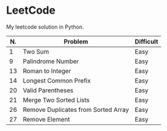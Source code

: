 # LeetCode
My leetcode solution in Python.

|N.|Problem|Difficult|
|---|---|---|
|1|Two Sum|Easy|
|9|Palindrome Number|Easy|
|13|Roman to Integer|Easy|
|14|Longest Common Prefix|Easy|
|20|Valid Parentheses|Easy|
|21|Merge Two Sorted Lists|Easy|
|26|Remove Duplicates from Sorted Array|Easy|
|27|Remove Element|Easy|